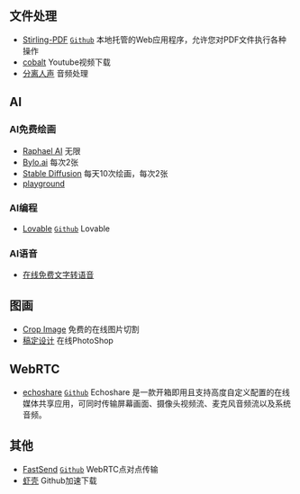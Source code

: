## 文件处理

- [Stirling-PDF](https://pdf.tplant.com.au/) [`Github`](https://github.com/Stirling-Tools/Stirling-PDF) 本地托管的Web应用程序，允许您对PDF文件执行各种操作
- [cobalt](https://cobalt.tools/) Youtube视频下载
- [分离人声](https://vocalremover.org/zh/) 音频处理

## AI

### AI免费绘画

- [Raphael AI](https://raphael.app/zh) 无限
- [Bylo.ai](https://bylo.ai/zh-CN) 每次2张
- [Stable Diffusion](https://stablediffusionweb.com/zh-cn) 每天10次绘画，每次2张
- [playground](https://playground.com/)

### AI编程

- [Lovable](https://lovable.dev/) [`Github`](https://github.com/AntonOsika/gpt-engineer) Lovable

### AI语音

- [在线免费文字转语音](https://ai-speaker.net/zh)

## 图画

- [Crop Image](https://cropimage.me/) 免费的在线图片切割
- [稿定设计](https://www.gaoding.com/editor/ps#/) 在线PhotoShop

## WebRTC

- [echoshare](https://echoshare.site/) [`Github`](https://github.com/echoshare/echoshare) Echoshare 是一款开箱即用且支持高度自定义配置的在线媒体共享应用，可同时传输屏幕画面、摄像头视频流、麦克风音频流以及系统音频。

## 其他

- [FastSend](https://fastsend.ing/zh) [`Github`](https://github.com/ShouChenICU/FastSend) WebRTC点对点传输
- [虾壳](https://xiake.pro/) Github加速下载
